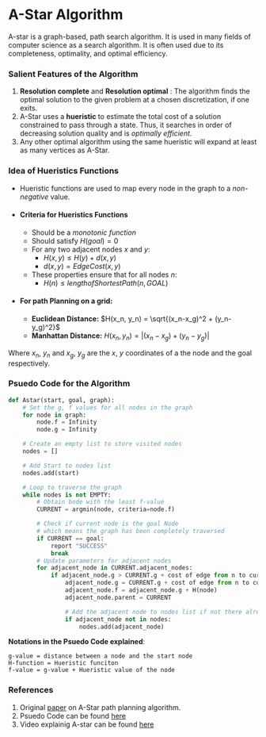 # A-Star Algorithm
A-star is a graph-based, path search algorithm. It is used in many fields of computer science as a search algorithm. It is often used due to its completeness, optimality, and optimal efficiency.
### Salient Features of the Algorithm
1. **Resolution complete** and **Resolution optimal** : The algorithm finds the optimal solution to the given problem at a chosen discretization, if one exits.
2. A-Star uses a **hueristic** to estimate the total cost of a solution constrained to pass through a state. Thus, it searches in order of decreasing solution quality and is *optimally efficient*.
3. Any other optimal algorithm using the same hueristic will expand at least as many vertices as A-Star.
### Idea of Hueristics Functions
- Hueristic functions are used to map every node in the graph to a *non-negative* value.
- #### Criteria for Hueristics Functions
    - Should be a _monotonic function_
    - Should satisfy $H(goal) = 0$
    - For any two adjacent nodes $x$ and $y$:
    	- $H(x, y) \leq H(y) + d(x, y)$  
    	- $d(x, y) = EdgeCost(x, y)$
    - These properties ensure that for all nodes $n$:
    	- $H(n) \leq length of Shortest Path(n, GOAL)$
- #### For path Planning on a grid:
    - **Euclidean Distance:**
        $H(x_n, y_n) = \sqrt{(x_n-x_g)^2 + (y_n-y_g)^2}$
    - **Manhattan Distance:**
        $H(x_n, y_n) = \lvert(x_n - x_g) + (y_n - y_g)\rvert$

Where $x_n$, $y_n$ and $x_g$, $y_g$ are the $x$, $y$ coordinates of a the node and the goal respectively.
### Psuedo Code for the Algorithm
```python
def Astar(start, goal, graph):
    # Set the g, f values for all nodes in the graph
    for node in graph:
        node.f = Infinity
        node.g = Infinity

    # Create an empty list to store visited nodes
    nodes = []

    # Add Start to nodes list
    nodes.add(start)

    # Loop to traverse the graph
    while nodes is not EMPTY:
        # Obtain bode with the least f-value
        CURRENT = argmin(node, criteria=node.f)

        # Check if current node is the goal Node
        # which means the graph has been completely traversed
        if CURRENT == goal:
            report "SUCCESS"
            break
        # Update parameters for adjacent nodes
        for adjacent_node in CURRENT.adjacent_nodes:
            if adjacent_node.g > CURRENT.g + cost of edge from n to current:
                adjacent_node.g = CURRENT.g + cost of edge from n to current
                adjacent_node.f = adjacent_node.g + H(node)
                adjacent_node.parent = CURRENT

                # Add the adjacent node to nodes list if not there already
                if adjacent_node not in nodes:
                    nodes.add(adjacent_node)
```
**Notations in the Psuedo Code explained**:
```
g-value = distance between a node and the start node
H-function = Hueristic funciton
f-value = g-value + Hueristic value of the node
```

### References
1. Original [paper](https://ieeexplore.ieee.org/document/4082128) on A-Star path planning algorithm.
2. Psuedo Code can be found [here](https://mat.uab.cat/~alseda/MasterOpt/AStar-Algorithm.pdf)
3. Video explainig A-star can be found [here](https://www.youtube.com/watch?v=5n8OtzqVOyg)
